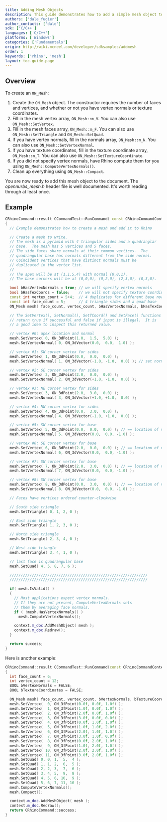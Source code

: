 ```yaml
---
title: Adding Mesh Objects
description: This guide demonstrates how to add a simple mesh object to Rhino in C/C++.
authors: ['dale_fugier']
author_contacts: ['dale']
sdk: ['C/C++']
languages: ['C/C++']
platforms: ['Windows']
categories: ['Fundamentals']
origin: http://wiki.mcneel.com/developer/sdksamples/addmesh
order: 1
keywords: ['rhino', 'mesh']
layout: toc-guide-page
---
```


 
## Overview

To create an `ON_Mesh`:

1. Create the `ON_Mesh` object.  The constructor requires the number of faces and vertices, and whether or not you have vertex normals or texture coordinates.
1. Fill in the mesh vertex array, `ON_Mesh::m_V`.  You can also use `ON_Mesh::SetVertex`.
1. Fill in the mesh faces array, `ON_Mesh::m_F`.  You can also use `ON_Mesh::SetTriangle` and `ON_Mesh::SetQuad`.
1. If you have vertex normals, fill in the normals array, `ON_Mesh::m_N`.  You can also use `ON_Mesh::SetVertexNormal`.
1. If you have texture coordinates, fill in the texture coordinate array, `ON_Mesh::m_T`. You can also use `ON_Mesh::SetTextureCoordinate`.
1. If you did not specify vertex normals, have Rhino compute them for you using `ON_Mesh::ComputeVertexNormals()`.
1. Clean up everything using `ON_Mesh::Compact`.

You are now ready to add this mesh object to the document. The *opennurbs_mesh.h* header file is well documented.  It's worth reading through at least once.

## Example

```cpp
CRhinoCommand::result CCommandTest::RunCommand( const CRhinoCommandContext& context )
{
  // Example demonstrates how to create a mesh and add it to Rhino

  // Create a mesh to write.
  // The mesh is a pyramid with 4 triangular sides and a quadranglar
  // base.  The mesh has 5 vertices and 5 faces.  
  // The side faces share normals at their common vertices.  The
  // quadrangular base has normals different from the side normal.
  // Coincident vertices that have distinct normals must be
  // duplicated in the vertex list.
  //
  // The apex will be at (1,1.5,4) with normal (0,0,1).
  // The base corners will be at (0,0,0), (0,2,0), (2,3,0), (0,3,0).

  bool bHasVertexNormals = true; // we will specify vertex normals
  bool bHasTexCoords = false;    // we will not specify texture coordinates
  const int vertex_count = 5+4;  // 4 duplicates for different base normals
  const int face_count = 5;      // 4 triangle sides and a quad base
  ON_Mesh mesh( face_count, vertex_count, bHasVertexNormals, bHasTexCoords );

  // The SetVertex(), SetNormal(), SetTCoord() and SetFace() functions
  // return true if successful and false if input is illegal.  It is
  // a good idea to inspect this returned value.

  // vertex #0: apex location and normal
  mesh.SetVertex( 0, ON_3dPoint(1.0,  1.5,  5.0) );
  mesh.SetVertexNormal( 0, ON_3dVector(0.0,  0.0,  1.0) );

  // vertex #1: SW corner vertex for sides
  mesh.SetVertex( 1, ON_3dPoint(0.0,  0.0,  0.0) );
  mesh.SetVertexNormal( 1, ON_3dVector(-1.0, -1.0,  0.0) ); // set normal will unitize if needed

  // vertex #2: SE corner vertex for sides
  mesh.SetVertex( 2, ON_3dPoint(2.0,  0.0,  0.0) );
  mesh.SetVertexNormal( 2, ON_3dVector(+1.0, -1.0,  0.0) );

  // vertex #3: NE corner vertex for sides
  mesh.SetVertex( 3, ON_3dPoint(2.0,  3.0,  0.0) );
  mesh.SetVertexNormal( 3, ON_3dVector(+1.0, +1.0,  0.0) );

  // vertex #4: NW corner vertex for sides
  mesh.SetVertex( 4, ON_3dPoint(0.0,  3.0,  0.0) );
  mesh.SetVertexNormal( 4, ON_3dVector(-1.0, +1.0,  0.0) );

  // vertex #5: SW corner vertex for base
  mesh.SetVertex( 5, ON_3dPoint(0.0,  0.0,  0.0) ); // == location of v1
  mesh.SetVertexNormal( 5, ON_3dVector(0.0,  0.0, -1.0) );

  // vertex #6: SE corner vertex for base
  mesh.SetVertex( 6, ON_3dPoint(2.0,  0.0,  0.0) ); // == location of v2
  mesh.SetVertexNormal( 6, ON_3dVector(0.0,  0.0, -1.0) );

  // vertex #7: SW corner vertex for base
  mesh.SetVertex( 7, ON_3dPoint(2.0,  3.0,  0.0) ); // == location of v3
  mesh.SetVertexNormal( 7, ON_3dVector(0.0,  0.0, -1.0) );

  // vertex #8: SW corner vertex for base
  mesh.SetVertex( 8, ON_3dPoint(0.0,  3.0,  0.0) ); // == location of v4
  mesh.SetVertexNormal( 8, ON_3dVector(0.0,  0.0, -1.0) );

  // Faces have vertices ordered counter-clockwise

  // South side triangle
  mesh.SetTriangle( 0, 1, 2, 0 );

  // East side triangle
  mesh.SetTriangle( 1, 2, 3, 0 );

  // North side triangle
  mesh.SetTriangle( 2, 3, 4, 0 );

  // West side triangle
  mesh.SetTriangle( 3, 4, 1, 0 );

  // last face is quadrangular base
  mesh.SetQuad( 4, 5, 8, 7, 6 );

  //////////////////////////////////////////////////////////////
  //////////////////////////////////////////////////////////////

  if( mesh.IsValid() )
  {
    // Most applications expect vertex normals.
    // If they are not present, ComputeVertexNormals sets
    // them by averaging face normals.
    if ( !mesh.HasVertexNormals() )
      mesh.ComputeVertexNormals();

    context.m_doc.AddMeshObject( mesh );
    context.m_doc.Redraw();
  }

  return success;
}
```

Here is another example:

```cpp
CRhinoCommand::result CCommandTest::RunCommand(const CRhinoCommandContext& context)
{
  int face_count = 6;
  int vertex_count = 12;
  BOOL bVertexNormals = FALSE;
  BOOL bTextureCoordinates = FALSE;

  ON_Mesh mesh( face_count, vertex_count, bVertexNormals, bTextureCoordinates );
  mesh.SetVertex(  0, ON_3fPoint(0.0f, 0.0f, 1.0f) );
  mesh.SetVertex(  1, ON_3fPoint(1.0f, 0.0f, 1.0f) );
  mesh.SetVertex(  2, ON_3fPoint(2.0f, 0.0f, 1.0f) );
  mesh.SetVertex(  3, ON_3fPoint(3.0f, 0.0f, 0.0f) );
  mesh.SetVertex(  4, ON_3fPoint(0.0f, 1.0f, 1.0f) );
  mesh.SetVertex(  5, ON_3fPoint(1.0f, 1.0f, 2.0f) );
  mesh.SetVertex(  6, ON_3fPoint(2.0f, 1.0f, 1.0f) );
  mesh.SetVertex(  7, ON_3fPoint(3.0f, 1.0f, 0.0f) );
  mesh.SetVertex(  8, ON_3fPoint(0.0f, 2.0f, 1.0f) );
  mesh.SetVertex(  9, ON_3fPoint(1.0f, 2.0f, 1.0f) );
  mesh.SetVertex( 10, ON_3fPoint(2.0f, 2.0f, 1.0f) );
  mesh.SetVertex( 11, ON_3fPoint(3.0f, 2.0f, 1.0f) );
  mesh.SetQuad( 0, 0, 1,  5,  4 );
  mesh.SetQuad( 1, 1, 2,  6,  5 );
  mesh.SetQuad( 2, 2, 3,  7,  6 );
  mesh.SetQuad( 3, 4, 5,  9,  8 );
  mesh.SetQuad( 4, 5, 6, 10,  9 );
  mesh.SetQuad( 5, 6, 7, 11, 10 );
  mesh.ComputeVertexNormals();
  mesh.Compact();

  context.m_doc.AddMeshObject( mesh );
  context.m_doc.Redraw();
  return CRhinoCommand::success;
}
```
